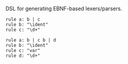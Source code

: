 DSL for generating EBNF-based lexers/parsers.

```
rule a: b | c
rule b: "\ident"
rule c: "\d+"
```

```
rule a: b | c b | d
rule b: "\ident"
rule c: "var"
rule d: "\d+"
```